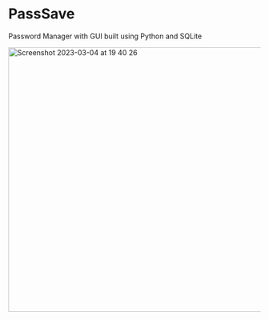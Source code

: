 # PassSave
Password Manager with GUI built using Python and SQLite



<img width="529" alt="Screenshot 2023-03-04 at 19 40 26" src="https://user-images.githubusercontent.com/22305022/222925745-025d98f5-e71b-4634-b083-a3c7105ac598.png">


